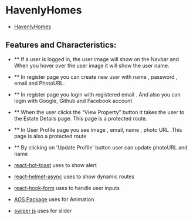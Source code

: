 # HavenlyHomes

- [HavenlyHomes](https://assignment9-b30a7.web.app/) 

## Features and Characteristics:
- ** If a user is logged in, the user image will show on the Navbar and When you hover over the user image it will show the user name.
- ** In register page you can create new user with name , password , email and PhotoURL.
- ** In register page you login with registered email . And also you can login with  Google, Github and Facebook account
- ** When the user clicks the “View Property” button it takes the user to the Estate Details page. This page is a protected route. 
- ** In User Profile page you see image , email, name , photo URL .This page is also a protected route
- **  By  clicking on 'Update Profile'  button user can update photoURL and name


- [react-hot-toast](https://react-hot-toast.com/) uses  to show alert 
- [react-helmet-async](https://www.npmjs.com/package/react-helmet-async) uses  to show dynamic routes
- [react-hook-form](https://react-hook-form.com/) uses  to handle user inputs 
- [AOS Package](https://michalsnik.github.io/aos/) uses  for Animation 
- [swiper js](https://swiperjs.com/) uses  for slider 
